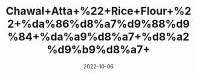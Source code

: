 ---
title: 'Chawal+Atta+%22+Rice+Flour+%22+%da%86%d8%a7%d9%88%d9%84+%da%a9%d8%a7+%d8%a2%d9%b9%d8%a7+'
date: '2022-10-06' 
metatag: '' 
inventory: '0' 
draft: false 
# meta description 
shortDescripton: 'It+is+high+in+Beneficial+Fiber+and+great+Gluten-Free+Option.%ef%bf%bd'
description: 'Powder+Form'
longdescription: ''
featured: True
# product Price
price: '40.0'
# Product Short Description
shortDescription: 'It+is+high+in+Beneficial+Fiber+and+great+Gluten-Free+Option.%ef%bf%bd'
productID: '4717A61D-1E25-ED11-9968-005056B3A416'
type: 'products'
category: 'Powder+Form' 
thumnailproduct: 'https://eraconnect.blob.core.windows.net/product-images/aminsaddiquidawakhana/4717A61D-1E25-ED11-9968-005056B3A416.webp' 
images:
  - image: 'https://eraconnect.blob.core.windows.net/product-images/aminsaddiquidawakhana/4717A61D-1E25-ED11-9968-005056B3A416.webp'  
Variants:
---